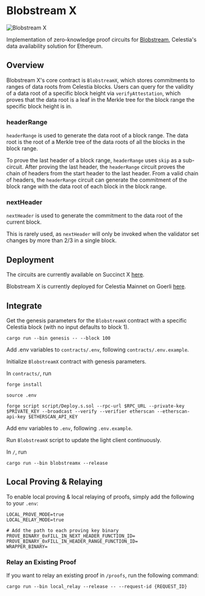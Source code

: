 # Blobstream X

![Blobstream X](https://pbs.twimg.com/media/F85boT-bYAAF1hM?format=jpg&name=4096x4096)

Implementation of zero-knowledge proof circuits for [Blobstream](https://docs.celestia.org/developers/blobstream), Celestia's data availability solution for Ethereum.

## Overview

Blobstream X's core contract is `BlobstreamX`, which stores commitments to ranges of data roots from Celestia blocks. Users can query for the validity of a data root of a specific block height via `verifyAttestation`, which proves that the data root is a leaf in the Merkle tree for the block range the specific block height is in.

### headerRange

`headerRange` is used to generate the data root of a block range. The data root is the root of a Merkle tree of the data roots of all the blocks in the block range.

To prove the last header of a block range, `headerRange` uses `skip` as a sub-circuit. After proving the last header, the `headerRange` circuit proves the chain of headers from the start header to the last header. From a valid chain of headers, the `headerRange` circuit can generate the commitment of the block range with the data root of each block in the block range.

### nextHeader

`nextHeader` is used to generate the commitment to the data root of the current block.

This is rarely used, as `nextHeader` will only be invoked when the validator set changes by more than 2/3 in a single block.

## Deployment

The circuits are currently available on Succinct X [here](https://alpha.succinct.xyz/celestia/blobstreamx/releases).

Blobstream X is currently deployed for Celestia Mainnet on Goerli [here](https://goerli.etherscan.io/address/0x046120E6c6C48C05627FB369756F5f44858950a5#events).

## Integrate

Get the genesis parameters for the `BlobstreamX` contract with a specific Celestia block (with no input defaults to block 1).

```
cargo run --bin genesis -- --block 100
```

Add .env variables to `contracts/.env`, following `contracts/.env.example`.

Initialize `BlobstreamX` contract with genesis parameters.

In `contracts/`, run

```
forge install

source .env

forge script script/Deploy.s.sol --rpc-url $RPC_URL --private-key $PRIVATE_KEY --broadcast --verify --verifier etherscan --etherscan-api-key $ETHERSCAN_API_KEY
```

Add env variables to `.env`, following `.env.example`.

Run `BlobstreamX` script to update the light client continuously.

In `/`, run

```
cargo run --bin blobstreamx --release
```

## Local Proving & Relaying

To enable local proving & local relaying of proofs, simply add the following to your `.env`:

```
LOCAL_PROVE_MODE=true
LOCAL_RELAY_MODE=true

# Add the path to each proving key binary
PROVE_BINARY_0xFILL_IN_NEXT_HEADER_FUNCTION_ID=
PROVE_BINARY_0xFILL_IN_HEADER_RANGE_FUNCTION_ID=
WRAPPER_BINARY=
```

### Relay an Existing Proof

If you want to relay an existing proof in `/proofs`, run the following command:

```
cargo run --bin local_relay --release -- --request-id {REQUEST_ID}
```
